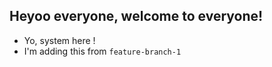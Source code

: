 ## Heyoo everyone, welcome to everyone!

- Yo, system here !
- I'm adding this from `feature-branch-1`